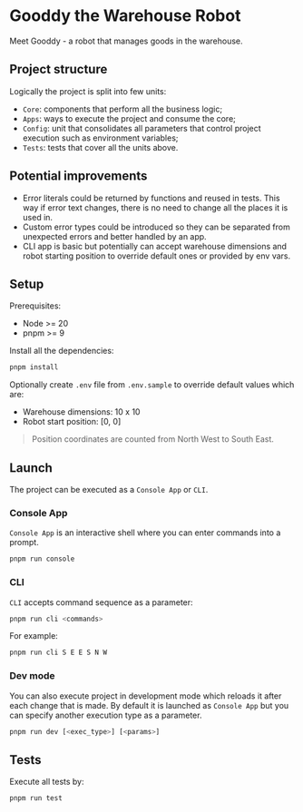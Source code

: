 # Gooddy the Warehouse Robot

Meet Gooddy - a robot that manages goods in the warehouse.

## Project structure

Logically the project is split into few units:

- `Core`: components that perform all the business logic;
- `Apps`: ways to execute the project and consume the core;
- `Config`: unit that consolidates all parameters that control project execution such as environment variables;
- `Tests`: tests that cover all the units above.

## Potential improvements

- Error literals could be returned by functions and reused in tests. This way if error text changes, there is no need to change all the places it is used in.
- Custom error types could be introduced so they can be separated from unexpected errors and better handled by an app.
- CLI app is basic but potentially can accept warehouse dimensions and robot starting position to override default ones or provided by env vars.

## Setup

Prerequisites:

- Node >= 20
- pnpm >= 9

Install all the dependencies:

```bash
pnpm install
```

Optionally create `.env` file from `.env.sample` to override default values which are:

- Warehouse dimensions: 10 x 10
- Robot start position: [0, 0]

> Position coordinates are counted from North West to South East.

## Launch

The project can be executed as a `Console App` or `CLI`.

### Console App

`Console App` is an interactive shell where you can enter commands into a prompt.

```bash
pnpm run console
```

### CLI

`CLI` accepts command sequence as a parameter:

```bash
pnpm run cli <commands>
```

For example:

```bash
pnpm run cli S E E S N W
```

### Dev mode

You can also execute project in development mode which reloads it after each change that is made. 
By default it is launched as `Console App` but you can specify another execution type as a parameter.

```bash
pnpm run dev [<exec_type>] [<params>]
```

## Tests

Execute all tests by:

```bash
pnpm run test
```